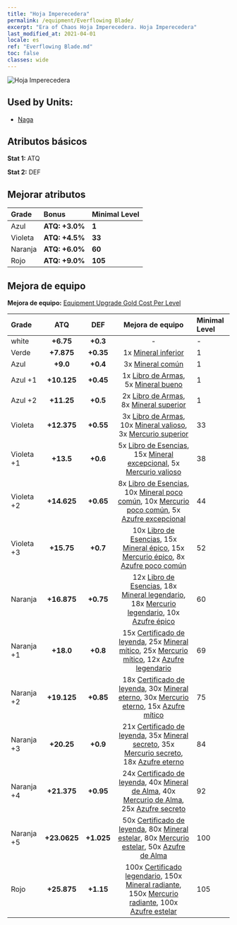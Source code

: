 ```yaml
---
title: "Hoja Imperecedera"
permalink: /equipment/Everflowing Blade/
excerpt: "Era of Chaos Hoja Imperecedera. Hoja Imperecedera"
last_modified_at: 2021-04-01
locale: es
ref: "Everflowing Blade.md"
toc: false
classes: wide
---
```


  ![Hoja Imperecedera](/images/e/e_6061.png)

## Used by Units:

* [Naga](/es/units/Naga/) 


## Atributos básicos
 **Stat 1:** ATQ

 **Stat 2:** DEF

## Mejorar atributos

  |     Grade    |   Bonus | Minimal Level | 
  |:-------------|:--------|:--------------| 
  | Azul | **ATQ: +3.0%** | **1** | 
  | Violeta | **ATQ: +4.5%** | **33** | 
  | Naranja | **ATQ: +6.0%** | **60** | 
  | Rojo | **ATQ: +9.0%** | **105** | 


## Mejora de equipo
 **Mejora de equipo:** [Equipment Upgrade Gold Cost Per Level](/equipment/EquipmentUpgradeCostPerLevel/) 

  |          Grade      | ATQ | DEF | Mejora de equipo | Minimal Level |
  |:--------------------|:---------:|:---------:|:----------------:|:--------------|
  | white | **+6.75** | **+0.3** | - | - |
  | Verde | **+7.875** | **+0.35** | 1x [Mineral inferior](/es/Items/mat_1/) | 1 |
  | Azul | **+9.0** | **+0.4** | 3x [Mineral común](/es/Items/mat_6/) | 1 |
  | Azul +1 | **+10.125** | **+0.45** | 1x [Libro de Armas](/es/Items/mat_18/), 5x [Mineral bueno](/es/Items/mat_12/) | 1 |
  | Azul +2 | **+11.25** | **+0.5** | 2x [Libro de Armas](/es/Items/mat_25/), 8x [Mineral superior](/es/Items/mat_19/) | 1 |
  | Violeta | **+12.375** | **+0.55** | 3x [Libro de Armas](/es/Items/mat_32/), 10x [Mineral valioso](/es/Items/mat_26/), 3x [Mercurio superior](/es/Items/mat_21/) | 33 |
  | Violeta +1 | **+13.5** | **+0.6** | 5x [Libro de Esencias](/es/Items/mat_39/), 15x [Mineral excepcional](/es/Items/mat_33/), 5x [Mercurio valioso](/es/Items/mat_28/) | 38 |
  | Violeta +2 | **+14.625** | **+0.65** | 8x [Libro de Esencias](/es/Items/mat_46/), 10x [Mineral poco común](/es/Items/mat_40/), 10x [Mercurio poco común](/es/Items/mat_42/), 5x [Azufre excepcional](/es/Items/mat_36/) | 44 |
  | Violeta +3 | **+15.75** | **+0.7** | 10x [Libro de Esencias](/es/Items/mat_53/), 15x [Mineral épico](/es/Items/mat_47/), 15x [Mercurio épico](/es/Items/mat_49/), 8x [Azufre poco común](/es/Items/mat_43/) | 52 |
  | Naranja | **+16.875** | **+0.75** | 12x [Libro de Esencias](/es/Items/mat_60/), 18x [Mineral legendario](/es/Items/mat_54/), 18x [Mercurio legendario](/es/Items/mat_56/), 10x [Azufre épico](/es/Items/mat_50/) | 60 |
  | Naranja +1 | **+18.0** | **+0.8** | 15x [Certificado de leyenda](/es/Items/mat_67/), 25x [Mineral mítico](/es/Items/mat_61/), 25x [Mercurio mítico](/es/Items/mat_63/), 12x [Azufre legendario](/es/Items/mat_57/) | 69 |
  | Naranja +2 | **+19.125** | **+0.85** | 18x [Certificado de leyenda](/es/Items/mat_74/), 30x [Mineral eterno](/es/Items/mat_68/), 30x [Mercurio eterno](/es/Items/mat_70/), 15x [Azufre mítico](/es/Items/mat_64/) | 75 |
  | Naranja +3 | **+20.25** | **+0.9** | 21x [Certificado de leyenda](/es/Items/mat_81/), 35x [Mineral secreto](/es/Items/mat_75/), 35x [Mercurio secreto](/es/Items/mat_77/), 18x [Azufre eterno](/es/Items/mat_71/) | 84 |
  | Naranja +4 | **+21.375** | **+0.95** | 24x [Certificado de leyenda](/es/Items/mat_88/), 40x [Mineral de Alma](/es/Items/mat_82/), 40x [Mercurio de Alma](/es/Items/mat_84/), 25x [Azufre secreto](/es/Items/mat_78/) | 92 |
  | Naranja +5 | **+23.0625** | **+1.025** | 50x [Certificado de leyenda](/es/Items/mat_95/), 80x [Mineral estelar](/es/Items/mat_89/), 80x [Mercurio estelar](/es/Items/mat_91/), 50x [Azufre de Alma](/es/Items/mat_85/) | 100 |
  | Rojo | **+25.875** | **+1.15** | 100x [Certificado legendario](/es/Items/mat_102/), 150x [Mineral radiante](/es/Items/mat_96/), 150x [Mercurio radiante](/es/Items/mat_98/), 100x [Azufre estelar](/es/Items/mat_92/) | 105 |

